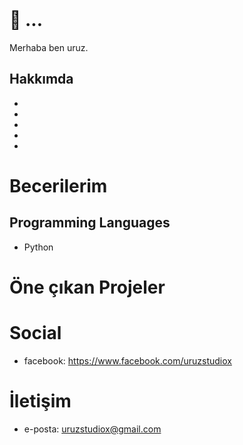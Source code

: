 <header>

</header>

# 🍁 ...

Merhaba ben uruz.

## Hakkımda
-
-
-
-
-

# Becerilerim

## Programming Languages
- Python

##
##

# Öne çıkan Projeler

# Social
- facebook: https://www.facebook.com/uruzstudiox

# İletişim
- e-posta: uruzstudiox@gmail.com
  
<footer>
</footer>



